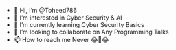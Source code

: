 - 👋 Hi, I’m @Toheed786
- 👀 I’m interested in Cyber Security & AI
- 🌱 I’m currently learning Cyber Security Basics
- 💞️ I’m looking to collaborate on Any Programming Talks
- 📫 How to reach me Never 😂🤣😂

<!---
Toheed786/Toheed786 is a ✨ special ✨ repository because its `README.md` (this file) appears on your GitHub profile.
You can click the Preview link to take a look at your changes.
--->
